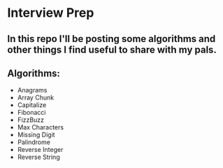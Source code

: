 # Interview Prep

## In this repo I'll be posting some algorithms and other things I find useful to share with my pals.

## Algorithms:
* Anagrams
* Array Chunk
* Capitalize
* Fibonacci
* FizzBuzz
* Max Characters
* Missing Digit
* Palindrome
* Reverse Integer
* Reverse String
